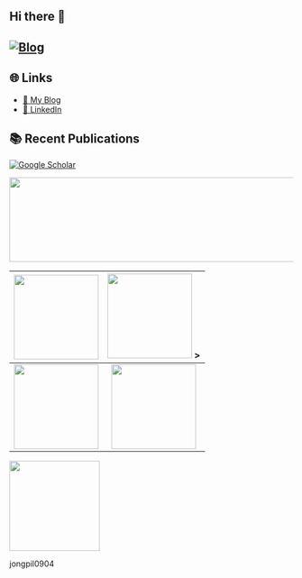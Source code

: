 ## Hi there 👋


[![Blog](https://img.shields.io/badge/Blog-Visit%20My%20Blog-blue?style=for-the-badge&logo=google-chrome)](https://your-blog-url.com)
---
## 🌐 Links
- [📖 My Blog](https://your-blog-url.com)
- [💼 LinkedIn](https://www.linkedin.com/in/your-id)


## 📚 Recent Publications
<!-- SCHOLAR:START -->
<!-- SCHOLAR:END -->










[![Google Scholar](https://img.shields.io/badge/Google%20Scholar-Profile-blue?logo=googlescholar&style=for-the-badge)](https://scholar.google.com/citations?user=여기ID)

<img src="https://github-readme-stats.vercel.app/api/top-langs/?username=Jongpil0911&layout=compact&theme=radical" height=150 width="700"/>

| <img src="https://github-readme-stats.vercel.app/api/top-langs/?username=Jongpil0911&layout=compact&theme=radical" height=150 > | <img src="https://leetcard.jacoblin.cool/YOUR_ID?theme=dark&ext=heatmap&animation=true" height="150"> > |
|:---:|:---:|
| <img src="https://github-readme-stats.vercel.app/api?username=Jongpil0911&show_icons=true&theme=radical" height=150 > | <img src="http://mazassumnida.wtf/api/v2/generate_badge?boj=jongpil0911@naver.com" height=150 > |
<a href="https://leetcode.com/jongpil0904/">
  <img src="https://leetcard.jacoblin.cool/YOUR_ID?theme=dark&ext=heatmap&animation=true" height="160"/>
</a>

jongpil0904

<!--


**Jongpil0911/Jongpil0911** is a ✨ _special_ ✨ repository because its `README.md` (this file) appears on your GitHub profile.

Here are some ideas to get you started:

- 🔭 I’m currently working on ...
- 🌱 I’m currently learning ...
- 👯 I’m looking to collaborate on ...
- 🤔 I’m looking for help with ...
- 💬 Ask me about ...
- 📫 How to reach me: ...
- 😄 Pronouns: ...
- ⚡ Fun fact: ...
-->
